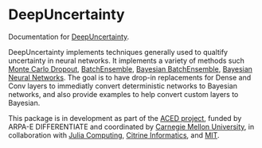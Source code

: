 # DeepUncertainty

Documentation for [DeepUncertainty](https://github.com/DwaraknathT/DeepUncertainty.jl).

DeepUncertainty implements techniques generally used to qualtify uncertainty in neural networks. It implements a variety of methods such [Monte Carlo Dropout](https://arxiv.org/abs/1506.02142), [BatchEnsemble](https://arxiv.org/abs/2002.06715), [Bayesian BatchEnsemble](https://arxiv.org/abs/2005.07186), [Bayesian Neural Networks](https://arxiv.org/abs/1505.05424). The goal is to have drop-in replacements for Dense and Conv layers to immediatly convert deterministic networks to Bayesian networks, and also provide examples to help convert custom layers to Bayesian.

This package is in development as part of the [ACED project](https://www.cmu.edu/aced/), funded by ARPA-E DIFFERENTIATE and coordinated by [Carnegie Mellon University](https://www.cmu.edu/), in collaboration with [Julia Computing](https://juliacomputing.com/), [Citrine Informatics](https://citrine.io/), and [MIT](https://web.mit.edu/).

